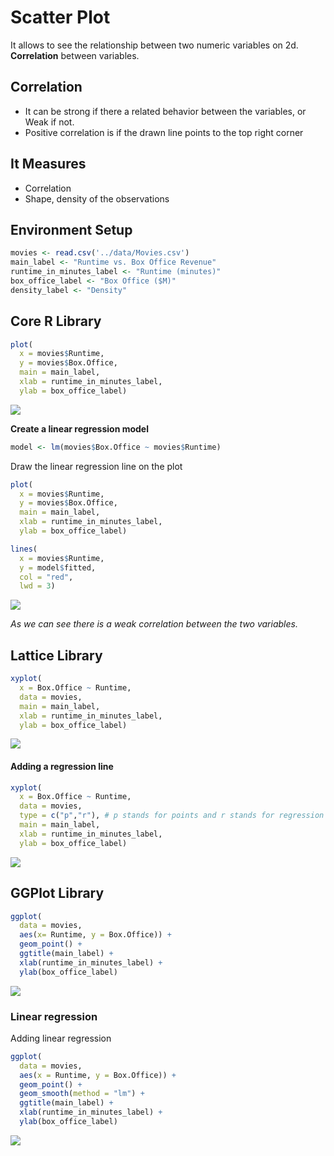 # Scatter Plot


It allows to see the relationship between two numeric variables on 2d. **Correlation** between variables.

## Correlation

* It can be strong if there a related behavior between the variables, or Weak if not.
* Positive correlation is if the drawn line points to the top right corner

## It Measures

  * Correlation
  * Shape, density of the observations

## Environment Setup

``` r
movies <- read.csv('../data/Movies.csv')
main_label <- "Runtime vs. Box Office Revenue"
runtime_in_minutes_label <- "Runtime (minutes)"
box_office_label <- "Box Office ($M)"
density_label <- "Density"
```

## Core R Library

``` r
plot(
  x = movies$Runtime,
  y = movies$Box.Office,
  main = main_label,
  xlab = runtime_in_minutes_label,
  ylab = box_office_label)
```

![](../../images/statistics/scatter_plot_1.png)

**Create a linear regression model**

``` r
model <- lm(movies$Box.Office ~ movies$Runtime)
```

Draw the linear regression line on the plot

``` r
plot(
  x = movies$Runtime,
  y = movies$Box.Office,
  main = main_label,
  xlab = runtime_in_minutes_label,
  ylab = box_office_label)

lines(
  x = movies$Runtime,
  y = model$fitted,
  col = "red",
  lwd = 3)
```

![](../../images/statistics/scatter_plot_2.png)

*As we can see there is a weak correlation between the two variables.*

## Lattice Library


``` r
xyplot(
  x = Box.Office ~ Runtime,
  data = movies,
  main = main_label,
  xlab = runtime_in_minutes_label,
  ylab = box_office_label)
```

![](../../images/statistics/scatter_plot_3.png)

#### Adding a regression line

``` r
xyplot(
  x = Box.Office ~ Runtime,
  data = movies,
  type = c("p","r"), # p stands for points and r stands for regression
  main = main_label,
  xlab = runtime_in_minutes_label,
  ylab = box_office_label)
```

![](../../images/statistics/scatter_plot_4.png)


## GGPlot Library


``` r
ggplot(
  data = movies,
  aes(x= Runtime, y = Box.Office)) + 
  geom_point() +
  ggtitle(main_label) +
  xlab(runtime_in_minutes_label) +
  ylab(box_office_label)
```

![](../../images/statistics/scatter_plot_5.png)

### Linear regression

Adding linear regression

``` r
ggplot(
  data = movies,
  aes(x = Runtime, y = Box.Office)) + 
  geom_point() +
  geom_smooth(method = "lm") +
  ggtitle(main_label) +
  xlab(runtime_in_minutes_label) +
  ylab(box_office_label)
```

![](../../images/statistics/scatter_plot_6.png)
